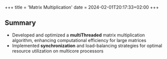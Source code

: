+++
title = 'Matrix Multiplication'
date = 2024-02-01T20:17:33+02:00
+++

## Summary

* Developed and optimized a **multiThreaded** matrix multiplication algorithm, enhancing computational efficiency for large matrices
* Implemented **synchronization** and load-balancing strategies for optimal resource utilization on multicore processors